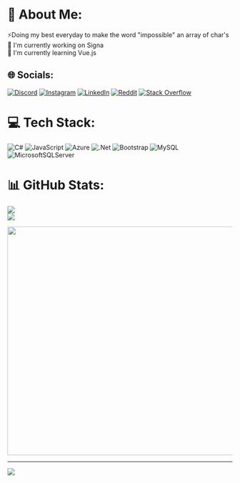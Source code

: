 

<!--
**joaoarebalo/joaoarebalo** is a ✨ _special_ ✨ repository because its `README.md` (this file) appears on your GitHub profile.

Here are some ideas to get you started:

- 🔭 I’m currently working on ...
- 🌱 I’m currently learning ...
- 👯 I’m looking to collaborate on ...
- 🤔 I’m looking for help with ...
- 💬 Ask me about ...
- 📫 How to reach me: ...
- 😄 Pronouns: ...
- ⚡ Fun fact: ...
-->

# 💫 About Me:
⚡Doing my best everyday to make the word "impossible" an array of char's<br>🔭 I'm currently working on Signa<br>🌱 I'm currently learning Vue.js<br>


## 🌐 Socials:
[![Discord](https://img.shields.io/badge/Discord-%237289DA.svg?logo=discord&logoColor=white)](htttps://discord.gg/PJ#1694) [![Instagram](https://img.shields.io/badge/Instagram-%23E4405F.svg?logo=Instagram&logoColor=white)](https://instagram.com/https://www.instagram.com/jp_arebalo/) [![LinkedIn](https://img.shields.io/badge/LinkedIn-%230077B5.svg?logo=linkedin&logoColor=white)](https://linkedin.com/in/https://www.linkedin.com/in/jo%C3%A3o-pedro-arebalo-teixeira-a81558214/) [![Reddit](https://img.shields.io/badge/Reddit-%23FF4500.svg?logo=Reddit&logoColor=white)](https://reddit.com/user/https://www.reddit.com/user/Sea-Economics-5510) [![Stack Overflow](https://img.shields.io/badge/-Stackoverflow-FE7A16?logo=stack-overflow&logoColor=white)]([https://stackoverflow.com/users/https://stackoverflow.com/users/16721067/jo%c3%a3o-pedro-arebalo-teixeira](https://stackoverflow.com/users/16721067/jo%c3%a3o-pedro-arebalo-teixeira)) 

# 💻 Tech Stack:
![C#](https://img.shields.io/badge/c%23-%23239120.svg?style=for-the-badge&logo=c-sharp&logoColor=white) ![JavaScript](https://img.shields.io/badge/javascript-%23323330.svg?style=for-the-badge&logo=javascript&logoColor=%23F7DF1E) ![Azure](https://img.shields.io/badge/azure-%230072C6.svg?style=for-the-badge&logo=azure-devops&logoColor=white) ![.Net](https://img.shields.io/badge/.NET-5C2D91?style=for-the-badge&logo=.net&logoColor=white) ![Bootstrap](https://img.shields.io/badge/bootstrap-%23563D7C.svg?style=for-the-badge&logo=bootstrap&logoColor=white) ![MySQL](https://img.shields.io/badge/mysql-%2300f.svg?style=for-the-badge&logo=mysql&logoColor=white) ![MicrosoftSQLServer](https://img.shields.io/badge/Microsoft%20SQL%20Sever-CC2927?style=for-the-badge&logo=microsoft%20sql%20server&logoColor=white)
# 📊 GitHub Stats:
![](https://github-readme-stats.vercel.app/api?username=joaoarebalo&theme=tokyonight&hide_border=false&include_all_commits=true&count_private=true)<br/>
![](https://github-readme-streak-stats.herokuapp.com/?user=joaoarebalo&theme=tokyonight&hide_border=false)<br/>


<img src="https://random-memer.herokuapp.com/" width="512px"/>

---
[![](https://visitcount.itsvg.in/api?id=joaoarebalo&icon=3&color=12)](https://visitcount.itsvg.in)

<!-- Proudly created with GPRM ( https://gprm.itsvg.in ) -->

